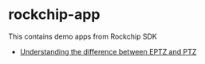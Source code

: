 # rockchip-app

This contains demo apps from Rockchip SDK

* [Understanding the difference between EPTZ and PTZ](https://huddlecamhd.com/eptz-and-ptz/)
